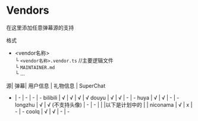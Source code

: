 # Vendors

在这里添加任意弹幕源的支持

格式
- <vendor名称>  
└ `<vendor名称>.vendor.ts`  //主要逻辑文件  
└ `MAINTAINER.md`   
└ …

源| 弹幕| 用户信息 | 礼物信息 | SuperChat
- | - | - | - | -
bilibili | √ | √ | √ | √
douyu | √ | √ | - | -
huya | √ | √ | - | -
longzhu | √ | √ (不支持头像) | - | -
 | | |以下是计划中的 | | 
niconama | √ | x | - | -
coolq | √ | √ | - | -